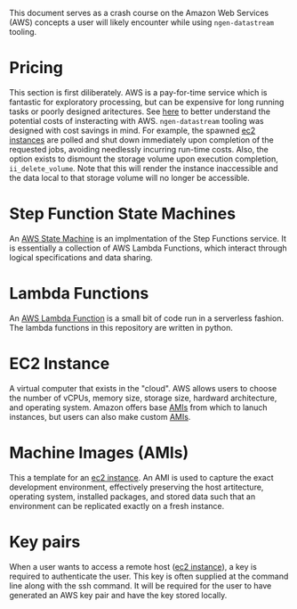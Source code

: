 This document serves as a crash course on the Amazon Web Services (AWS) concepts a user will likely encounter while using `ngen-datastream` tooling. 

# Pricing
This section is first diliberately. AWS is a pay-for-time service which is fantastic for exploratory processing, but can be expensive for long running tasks or poorly designed aritectures. See [here](https://aws.amazon.com/blogs/architecture/overview-of-data-transfer-costs-for-common-architectures/) to better understand the potential costs of insteracting with AWS. `ngen-datastream` tooling was designed with cost savings in mind. For example, the spawned [ec2 instances](#ec2-instance) are polled and shut down immediately upon completion of the requested jobs, avoiding needlessly incurring run-time costs. Also, the option exists to dismount the storage volume upon execution completion, `ii_delete_volume`. Note that this will render the instance inaccessible and the data local to that storage volume will no longer be accessible.

# Step Function State Machines
An [AWS State Machine](https://docs.aws.amazon.com/step-functions/latest/dg/concepts-statemachines.html) is an implmentation of the Step Functions service. It is essentially a collection of AWS Lambda Functions, which interact through logical specifications and data sharing. 

# Lambda Functions
An [AWS Lambda Function](https://aws.amazon.com/lambda/) is a small bit of code run in a serverless fashion. The lambda functions in this repository are written in python.

# EC2 Instance
A virtual computer that exists in the "cloud". AWS allows users to choose the number of vCPUs, memory size, storage size, hardward architecture, and operating system. Amazon offers base [AMIs](#machine-images-amis) from which to lanuch instances, but users can also make custom [AMIs](#machine-images-amis).

# Machine Images (AMIs)
This a template for an [ec2 instance](#ec2-instance). An AMI is used to capture the exact development environment, effectively preserving the host artitecture, operating system, installed packages, and stored data such that an environment can be replicated exactly on a fresh instance.

# Key pairs
When a user wants to access a remote host ([ec2 instance](#ec2-instance)), a key is required to authenticate the user. This key is often supplied at the command line along with the ssh command. It will be required for the user to have generated an AWS key pair and have the key stored locally.
